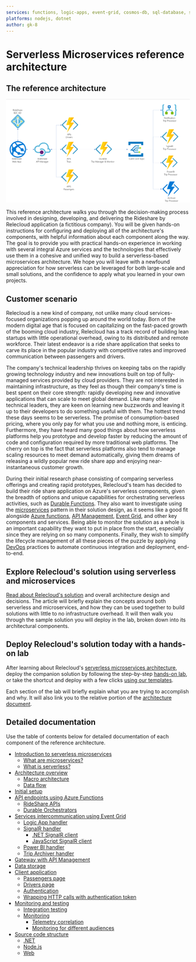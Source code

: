 ```yaml
---
services: functions, logic-apps, event-grid, cosmos-db, sql-database, storage, app-service
platforms: nodejs, dotnet
author: gk-8
---
```


# Serverless Microservices reference architecture

## The reference architecture

![RideShare Macro Architecture](documentation/media/macro-architecture.png)

This reference architecture walks you through the decision-making process involved in designing, developing, and delivering the Rideshare by Relecloud application (a fictitious company). You will be given hands-on instructions for configuring and deploying all of the architecture's components, with helpful information about each component along the way. The goal is to provide you with practical hands-on experience in working with several integral Azure services and the technologies that effectively use them in a cohesive and unified way to build a serverless-based microservices architecture. We hope you will leave with a newfound appreciation for how serverless can be leveraged for both large-scale and small solutions, and the confidence to apply what you learned in your own projects.

## Customer scenario

Relecloud is a new kind of company, not unlike many cloud services-focused organizations popping up around the world today. Born of the modern digital age that is focused on capitalizing on the fast-paced growth of the booming cloud industry, Relecloud has a track record of building lean startups with little operational overhead, owing to its distributed and remote workforce. Their latest endeavor is a ride share application that seeks to carve its place in the popular industry with competitive rates and improved communication between passengers and drivers.

The company's technical leadership thrives on keeping tabs on the rapidly growing technology industry and new innovations built on top of fully-managed services provided by cloud providers. They are not interested in maintaining infrastructure, as they feel as though their company's time is best spent on their core strength: rapidly developing new and innovative applications that can scale to meet global demand. Like many other technical leaders, they are keen on learning new buzzwords and leaving it up to their developers to do something useful with them. The hottest trend these days seems to be serverless. The promise of consumption-based pricing, where you only pay for what you use and nothing more, is enticing. Furthermore, they have heard many good things about how serverless platforms help you prototype and develop faster by reducing the amount of code and configuration required by more traditional web platforms. The cherry on top is the fact that serverless platforms also tend to manage scaling resources to meet demand automatically, giving them dreams of releasing a wildly popular new ride share app and enjoying near-instantaneous customer growth.

During their initial research phase consisting of comparing serverless offerings and creating rapid prototypes, Relecloud's team has decided to build their ride share application on Azure's serverless components, given the breadth of options and unique capabilities for orchestrating serverless activities, such as [Durable Functions](https://docs.microsoft.com/azure/azure-functions/durable-functions-overview). They also want to investigate using the [microservices](https://aka.ms/azure-microservices) pattern in their solution design, as it seems like a good fit alongside [Azure functions](https://docs.microsoft.com/azure/azure-functions/functions-overview), [API Management](https://docs.microsoft.com/azure/api-management/api-management-key-concepts), [Event Grid](https://docs.microsoft.com/azure/event-grid/overview), and other key components and services. Being able to monitor the solution as a whole is an important capability they want to put in place from the start, especially since they are relying on so many components. Finally, they wish to simplify the lifecycle management of all these pieces of the puzzle by applying [DevOps](https://docs.microsoft.com/azure/devops/learn/what-is-devops) practices to automate continuous integration and deployment, end-to-end.

## Explore Relecloud's solution using serverless and microservices

[Read about Relecloud's solution](https://github.com/Azure-Samples/Serverless-microservices-reference-architecture/blob/master/documentation/introduction.md) and overall architecture design and decisions. The article will briefly explain the concepts around both serverless and microservices, and how they can be used together to build solutions with little to no infrastructure overhead. It will then walk you through the sample solution you will deploy in the lab, broken down into its architectural components.

## Deploy Relecloud's solution today with a hands-on lab

After learning about Relecloud's [serverless microservices architecture](https://github.com/Azure-Samples/Serverless-microservices-reference-architecture/blob/master/documentation/introduction.md), deploy the companion solution by following the step-by-step [hands-on lab](https://github.com/Azure-Samples/Serverless-microservices-reference-architecture/blob/master/documentation/setup.md), or take the shortcut and deploy with a few clicks [using our templates](https://github.com/Azure-Samples/Serverless-microservices-reference-architecture/blob/master/documentation/setup.md#cake-provision).

Each section of the lab will briefly explain what you are trying to accomplish and why. It will also link you to the relative portion of the [architecture document](https://github.com/Azure-Samples/Serverless-microservices-reference-architecture/blob/master/documentation/introduction.md).

## Detailed documentation

Use the table of contents below for detailed documentation of each component of the reference architecture.

- [Introduction to serverless microservices](https://github.com/Azure-Samples/Serverless-microservices-reference-architecture/blob/master/documentation/introduction.md)
  - [What are microservices?](https://github.com/Azure-Samples/Serverless-microservices-reference-architecture/blob/master/documentation/introduction.md#what-are-microservices)
  - [What is serverless?](https://github.com/Azure-Samples/Serverless-microservices-reference-architecture/blob/master/documentation/introduction.md#what-is-serverless)
- [Architecture overview](https://github.com/Azure-Samples/Serverless-microservices-reference-architecture/blob/master/documentation/architecture-overview.md)
  - [Macro architecture](https://github.com/Azure-Samples/Serverless-microservices-reference-architecture/blob/master/documentation/architecture-overview.md#macro-architecture)
  - [Data flow](https://github.com/Azure-Samples/Serverless-microservices-reference-architecture/blob/master/documentation/architecture-overview.md#data-flow)
- [Initial setup](https://github.com/Azure-Samples/Serverless-microservices-reference-architecture/blob/master/documentation/setup.md)
- [API endpoints using Azure Functions](https://github.com/Azure-Samples/Serverless-microservices-reference-architecture/blob/master/documentation/api-endpoints.md)
  - [RideShare APIs](https://github.com/Azure-Samples/Serverless-microservices-reference-architecture/blob/master/documentation/api-endpoints.md#rideshare-apis)
  - [Durable Orchestrators](https://github.com/Azure-Samples/Serverless-microservices-reference-architecture/blob/master/documentation/api-endpoints.md#durable-orchestrators)
- [Services intercommunication using Event Grid](https://github.com/Azure-Samples/Serverless-microservices-reference-architecture/blob/master/documentation/services-intercommunication.md)
  - [Logic App handler](https://github.com/Azure-Samples/Serverless-microservices-reference-architecture/blob/master/documentation/services-intercommunication.md#logic-app-handler)
  - [SignalR handler](https://github.com/Azure-Samples/Serverless-microservices-reference-architecture/blob/master/documentation/services-intercommunication.md#signalr-handler)
    - [.NET SignalR client](https://github.com/Azure-Samples/Serverless-microservices-reference-architecture/blob/master/documentation/services-intercommunication.md#dotnet-signalr-client)
    - [JavaScript SignalR client](https://github.com/Azure-Samples/Serverless-microservices-reference-architecture/blob/master/documentation/services-intercommunication.md#javascript-signalr-client)
  - [Power BI handler](https://github.com/Azure-Samples/Serverless-microservices-reference-architecture/blob/master/documentation/services-intercommunication.md#power-bi-handler)
  - [Trip Archiver handler](https://github.com/Azure-Samples/Serverless-microservices-reference-architecture/blob/master/documentation/services-intercommunication.md#trip-archiver-handler)
- [Gateway with API Management](https://github.com/Azure-Samples/Serverless-microservices-reference-architecture/blob/master/documentation/api-management.md)
- [Data storage](https://github.com/Azure-Samples/Serverless-microservices-reference-architecture/blob/master/documentation/data-storage.md)
- [Client application](https://github.com/Azure-Samples/Serverless-microservices-reference-architecture/blob/master/documentation/client-application.md)
  - [Passengers page](https://github.com/Azure-Samples/Serverless-microservices-reference-architecture/blob/master/documentation/client-application.md#passengers-page)
  - [Drivers page](https://github.com/Azure-Samples/Serverless-microservices-reference-architecture/blob/master/documentation/client-application.md#drivers-page)
  - [Authentication](https://github.com/Azure-Samples/Serverless-microservices-reference-architecture/blob/master/documentation/client-application.md#authentication)
  - [Wrapping HTTP calls with authentication token](https://github.com/Azure-Samples/Serverless-microservices-reference-architecture/blob/master/documentation/client-application.md#wrapping-http-calls-with-authentication-token)
- [Monitoring and testing](https://github.com/Azure-Samples/Serverless-microservices-reference-architecture/blob/master/documentation/monitoring-testing.md)
  - [Integration testing](https://github.com/Azure-Samples/Serverless-microservices-reference-architecture/blob/master/documentation/monitoring-testing.md#integration-testing)
  - [Monitoring](https://github.com/Azure-Samples/Serverless-microservices-reference-architecture/blob/master/documentation/monitoring-testing.md#monitoring)
    - [Telemetry correlation](https://github.com/Azure-Samples/Serverless-microservices-reference-architecture/blob/master/documentation/monitoring-testing.md#telemetry-correlation)
    - [Monitoring for different audiences](https://github.com/Azure-Samples/Serverless-microservices-reference-architecture/blob/master/documentation/monitoring-testing.md#monitoring-for-different-audiences)
- [Source code structure](https://github.com/Azure-Samples/Serverless-microservices-reference-architecture/blob/master/documentation/source-code-structure.md)
  - [.NET](https://github.com/Azure-Samples/Serverless-microservices-reference-architecture/blob/master/documentation/source-code-structure.md#net)
  - [Node.js](https://github.com/Azure-Samples/Serverless-microservices-reference-architecture/blob/master/documentation/source-code-structure.md#nodejs)
  - [Web](https://github.com/Azure-Samples/Serverless-microservices-reference-architecture/blob/master/documentation/source-code-structure.md#web)
